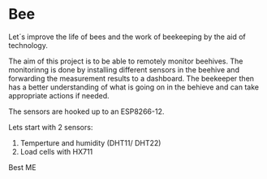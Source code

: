 # Bee
Let´s improve the life of bees and the work of beekeeping by the aid of technology.

The aim of this project is to be able to remotely monitor beehives. The monitorinng is done by installing different sensors in the beehive and forwarding the measurement results to a dashboard. The beekeeper then has a better understanding of what is going on in the behieve and can take appropriate actions if needed.

The sensors are hooked up to an ESP8266-12.

Lets start with 2 sensors:
1. Temperture and humidity (DHT11/ DHT22)
2. Load cells with HX711

Best
ME
